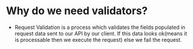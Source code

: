# Why do we need validators?

  - Request Validation is a process which validates the fields populated in request data sent to our API by our client. If this data looks ok(means it is processable then we execute the request) else we fail the request.

